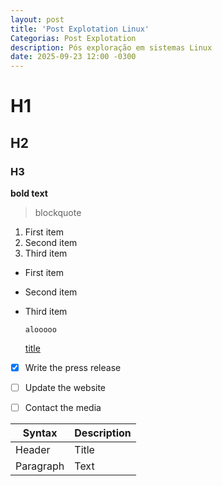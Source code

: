 ```yaml
---
layout: post
title: 'Post Explotation Linux'
Categorias: Post Explotation
description: Pós exploração em sistemas Linux
date: 2025-09-23 12:00 -0300
---
```

# H1
## H2
### H3

**bold text**

> blockquote

1. First item
2. Second item
3. Third item

- First item
- Second item
- Third item

  `alooooo`

  [title](https://www.example.com)

- [x] Write the press release
- [ ] Update the website
- [ ] Contact the media


| Syntax | Description |
| ----------- | ----------- |
| Header | Title |
| Paragraph | Text |

  
